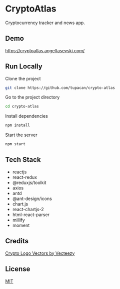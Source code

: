 # CryptoAtlas

Cryptocurrency tracker and news app.

## Demo

https://cryptoatlas.angeltasevski.com/

## Run Locally

Clone the project

```bash
git clone https://github.com/tupacan/crypto-atlas
```

Go to the project directory

```bash
cd crypto-atlas
```

Install dependencies

```bash
npm install
```

Start the server

```bash
npm start
```

## Tech Stack

-   reactjs
-   react-redux
-   @reduxjs/toolkit
-   axios
-   antd
-   @ant-design/icons
-   chart.js
-   react-chartjs-2
-   html-react-parser
-   millify
-   moment

## Credits

[Crypto Logo Vectors by Vecteezy](https://www.vecteezy.com/free-vector/crypto-logo)

## License

[MIT](https://choosealicense.com/licenses/mit/)
